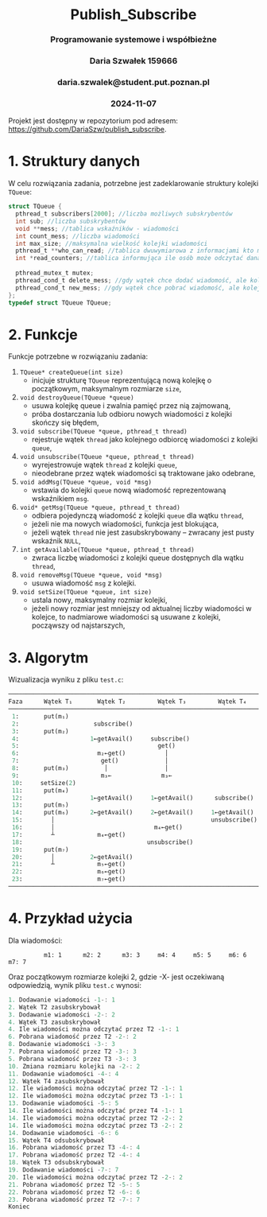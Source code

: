 <div align="center">
  <h1>Publish_Subscribe</h1>
  <h3>Programowanie systemowe i współbieżne</h3>
  <h3>Daria Szwałek 159666</h3>
  <h3>daria.szwalek@student.put.poznan.pl</h3>
  <h3>2024-11-07</h3>
</div> 


Projekt jest dostępny w repozytorium pod adresem:  
<https://github.com/DariaSzw/publish_subscribe>.

# 1. Struktury danych
W celu rozwiązania zadania, potrzebne jest zadeklarowanie struktury kolejki `TQueue`:
```C
struct TQueue {
  pthread_t subscribers[2000]; //liczba możliwych subskrybentów
  int sub; //liczba subskrybentów
  void **mess; //tablica wskaźników - wiadomości
  int count_mess; //liczba wiadomości
  int max_size; //maksymalna wielkość kolejki wiadomości
  pthread_t **who_can_read; //tablica dwuwymiarowa z informacjami kto może odczytać daną wiadomość
  int *read_counters; //tablica informująca ile osób może odczytać daną wiadomość
  
  pthread_mutex_t mutex; 
  pthread_cond_t delete_mess; //gdy wątek chce dodać wiadomość, ale kolejka jest pełna, czeka na sygnał usunięcia wiadomości
  pthread_cond_t new_mess; //gdy wątek chce pobrać wiadomość, ale kolejka jest pusta, czeka na sygnał dodania nowej wiadomości
};
typedef struct TQueue TQueue;
```
# 2. Funkcje

Funkcje potrzebne w rozwiązaniu zadania:

1. `TQueue* createQueue(int size)`
    * inicjuje strukturę `TQueue` reprezentującą nową kolejkę o początkowym, maksymalnym
rozmiarze `size`,
2. `void destroyQueue(TQueue *queue)`
    * usuwa kolejkę queue i zwalnia pamięć przez nią zajmowaną,
    * próba dostarczania lub odbioru nowych wiadomości z kolejki skończy się błędem,
3. `void subscribe(TQueue *queue, pthread_t thread)`
    * rejestruje wątek `thread` jako kolejnego odbiorcę wiadomości z kolejki `queue`,
4. `void unsubscribe(TQueue *queue, pthread_t thread)`
    * wyrejestrowuje wątek `thread` z kolejki `queue`,
    * nieodebrane przez wątek wiadomości są traktowane jako odebrane,
5. `void addMsg(TQueue *queue, void *msg)`
    * wstawia do kolejki `queue` nową wiadomość reprezentowaną wskaźnikiem `msg`.
6. `void* getMsg(TQueue *queue, pthread_t thread)`
    * odbiera pojedynczą wiadomość z kolejki `queue` dla wątku `thread`,
    * jeżeli nie ma nowych wiadomości, funkcja jest blokująca,
    * jeżeli wątek `thread` nie jest zasubskrybowany – zwracany jest pusty wskaźnik `NULL`,
7. `int getAvailable(TQueue *queue, pthread_t thread)`
    * zwraca liczbę wiadomości z kolejki queue dostępnych dla wątku `thread`,
8. `void removeMsg(TQueue *queue, void *msg)`
    * usuwa wiadomość `msg` z kolejki.
9. `void setSize(TQueue *queue, int size)`
    * ustala nowy, maksymalny rozmiar kolejki,
    * jeżeli nowy rozmiar jest mniejszy od aktualnej liczby wiadomości w kolejce, to nadmiarowe wiadomości są usuwane
  z kolejki, począwszy od najstarszych,

# 3. Algorytm

Wizualizacja wyniku z pliku `test.c`:
```python
─────────────────────────────────────────────────────────────────────────
Faza      Wątek T₁       Wątek T₂         Wątek T₃         Wątek T₄
─────────────────────────────────────────────────────────────────────────
 1:       put(m₁)
 2:                     subscribe()
 3:       put(m₂)
 4:                    1←getAvail()     subscribe()
 5:                                       get()
 6:                      m₂←get()           │
 7:                       get()             │
 8:       put(m₃)          │                │
 9:                       m₃←              m₃←
 10:     setSize(2)
 11:      put(m₄)
 12:                   1←getAvail()     1←getAvail()      subscribe()
 13:      put(m₅)
 14:      put(m₆)      2←getAvail()     2←getAvail()     1←getAvail()
 15:        │                                            unsubscribe()
 16:        │                            m₄←get()
 17:        ┴            m₄←get()
 18:                                   unsubscribe()
 19:      put(m₇)
 20:        │          2←getAvail()
 21:        ┴            m₅←get()
 22:                     m₆←get()
 23:                     m₇←get()
─────────────────────────────────────────────────────────────────────────
```


# 4. Przykład użycia

Dla wiadomości:
```
          m1: 1      m2: 2      m3: 3     m4: 4     m5: 5     m6: 6     m7: 7
```
Oraz początkowym rozmiarze kolejki 2, gdzie -X- jest oczekiwaną odpowiedzią, wynik pliku `test.c` wynosi:
```c
1. Dodawanie wiadomości -1-: 1
2. Wątek T2 zasubskrybował
3. Dodawanie wiadomości -2-: 2
4. Wątek T3 zasubskrybował
4. Ile wiadomości można odczytać przez T2 -1-: 1
6. Pobrana wiadomość przez T2 -2-: 2
8. Dodawanie wiadomości -3-: 3
7. Pobrana wiadomość przez T2 -3-: 3
5. Pobrana wiadomość przez T3 -3-: 3
10. Zmiana rozmiaru kolejki na -2-: 2
11. Dodawanie wiadomości -4-: 4
12. Wątek T4 zasubskrybował
12. Ile wiadomości można odczytać przez T2 -1-: 1
12. Ile wiadomości można odczytać przez T3 -1-: 1
13. Dodawanie wiadomości -5-: 5
14. Ile wiadomości można odczytać przez T4 -1-: 1
14. Ile wiadomości można odczytać przez T2 -2-: 2
14. Ile wiadomości można odczytać przez T3 -2-: 2
14. Dodawanie wiadomości -6-: 6
15. Wątek T4 odsubskrybował
16. Pobrana wiadomość przez T3 -4-: 4
17. Pobrana wiadomość przez T2 -4-: 4
18. Wątek T3 odsubskrybował
19. Dodawanie wiadomości -7-: 7
20. Ile wiadomości można odczytać przez T2 -2-: 2
21. Pobrana wiadomość przez T2 -5-: 5
22. Pobrana wiadomość przez T2 -6-: 6
23. Pobrana wiadomość przez T2 -7-: 7
Koniec
```
